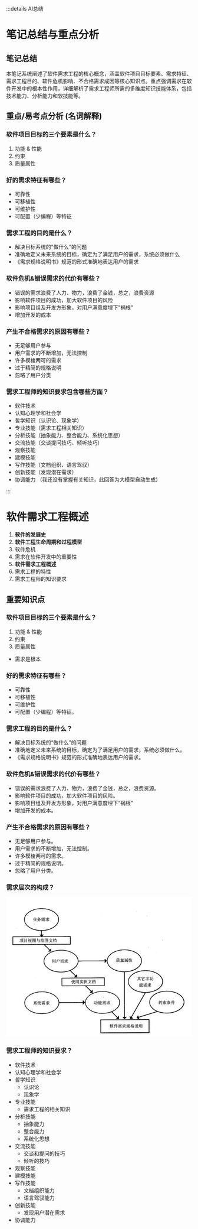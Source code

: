 :::details AI总结



# 笔记总结与重点分析
## 笔记总结
本笔记系统阐述了软件需求工程的核心概念，涵盖软件项目目标要素、需求特征、需求工程目的、软件危机影响、不合格需求成因等核心知识点。重点强调需求在软件开发中的根本性作用，详细解析了需求工程师所需的多维度知识技能体系，包括技术能力、分析能力和软技能等。

## 重点/易考点分析 (名词解释)

### 软件项目目标的三个要素是什么？
1. 功能 & 性能
2. 约束
3. 质量属性

### 好的需求特征有哪些？
- 可靠性
- 可移植性
- 可维护性
- 可配置（少编程）等特征

### 需求工程的目的是什么？
- 解决目标系统的"做什么"的问题
- 准确地定义未来系统的目标，确定为了满足用户的需求，系统必须做什么
- 《需求规格说明书》规范的形式准确地表达用户的需求

### 软件危机&错误需求的代价有哪些？
- 错误的需求浪费了人力、物力，浪费了金钱，总之，浪费资源
- 影响软件项目的成功，加大软件项目的风险
- 影响项目组及开发方形象，对用户满意度埋下"祸根"
- 增加开发的成本

### 产生不合格需求的原因有哪些？
- 无足够用户参与
- 用户需求的不断增加，无法控制
- 许多模棱两可的需求
- 过于精简的规格说明
- 忽略了用户分类

### 需求工程师的知识要求包含哪些方面？
- 软件技术
- 认知心理学和社会学
- 哲学知识（认识论、现象学）
- 专业技能（需求工程相关知识）
- 分析技能（抽象能力、整合能力、系统化思想）
- 交流技能（交谈提问技巧、倾听技巧）
- 观察技能
- 建模技能
- 写作技能（文档组织、语言驾驭）
- 创新技能（发现潜在需求）
- 协调能力
（我还没有掌握有关知识，此回答为大模型自动生成）

:::
# 软件需求工程概述

1. **软件的发展史**
2. **软件工程生命周期和过程模型**
3. 软件危机
4. 需求在软件开发中的重要性
5. **软件需求工程概述**
6. 需求工程的特性
7. 需求工程师的知识要求

## 重要知识点

### 软件项目目标的三个要素是什么？

1. 功能 & 性能
2. 约束
3. 质量属性

- 需求是根本

### 好的需求特征有哪些？

- 可靠性
- 可移植性
- 可维护性
- 可配置（少编程）等特征。

### 需求工程的目的是什么？

- 解决目标系统的“做什么”的问题
- 准确地定义未来系统的目标，确定为了满足用户的需求，系统必须做什么。
- 《需求规格说明书》规范的形式准确地表达用户的需求。

### 软件危机&错误需求的代价有哪些？

- 错误的需求浪费了人力、物力，浪费了金钱，总之，浪费资源。
- 影响软件项目的成功，加大软件项目的风险。
- 影响项目组及开发方形象，对用户满意度埋下“祸根”
- 增加开发的成本。

### 产生不合格需求的原因有哪些？

- 无足够用户参与。
- 用户需求的不断增加，无法控制。
- 许多模棱两可的需求。
- 过于精简的规格说明。
- 忽略了用户分类。

### 需求层次的构成？

![需求层次的构成](imgs/QQ_1745132642488.png)

### 需求工程师的知识要求？

- 软件技术
- 认知心理学和社会学
- 哲学知识
  - 认识论
  - 现象学
- 专业技能
  - 需求工程的相关知识
- 分析技能
  - 抽象能力
  - 整合能力
  - 系统化思想
- 交流技能
  - 交谈和提问的技巧
  - 倾听的技巧
- 观察技能
- 建模技能
- 写作技能
  - 文档组织能力
  - 语言驾驭能力
- 创新技能
  - 发现用户潜在需求
- 协调能力
